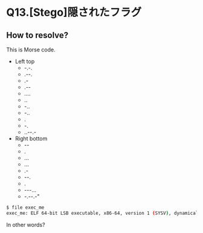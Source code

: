 # Q13.[Stego]隠されたフラグ

## How to resolve?

This is Morse code.

* Left top
  * -.-.
  * .--.
  * .-
  * .--
  * ....
  * ..
  * -..
  * -..
  * .
  * -.
  * ..--.-
* Right bottom
  * --
  * .
  * ...
  * ...
  * .-
  * --.
  * .
  * ---...
  * -.--.-"

````bash
$ file exec_me
exec_me: ELF 64-bit LSB executable, x86-64, version 1 (SYSV), dynamically linked, interpreter /lib64/ld-linux-x86-64.so.2, for GNU/Linux 2.6.24, BuildID[sha1]=663a3e0e5a079fddd0de92474688cd6812d3b550, not stripped
````

In other words?